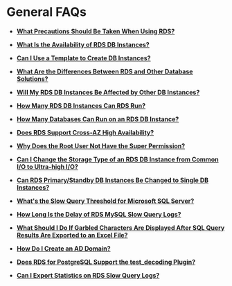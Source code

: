 # General FAQs<a name="en-us_topic_0044522844"></a>

-   **[What Precautions Should Be Taken When Using RDS?](what-precautions-should-be-taken-when-using-rds.md)**  

-   **[What Is the Availability of RDS DB Instances?](what-is-the-availability-of-rds-db-instances.md)**  

-   **[Can I Use a Template to Create DB Instances?](can-i-use-a-template-to-create-db-instances.md)**  

-   **[What Are the Differences Between RDS and Other Database Solutions?](what-are-the-differences-between-rds-and-other-database-solutions.md)**  

-   **[Will My RDS DB Instances Be Affected by Other DB Instances?](will-my-rds-db-instances-be-affected-by-other-db-instances.md)**  

-   **[How Many RDS DB Instances Can RDS Run?](how-many-rds-db-instances-can-rds-run.md)**  

-   **[How Many Databases Can Run on an RDS DB Instance?](how-many-databases-can-run-on-an-rds-db-instance.md)**  

-   **[Does RDS Support Cross-AZ High Availability?](does-rds-support-cross-az-high-availability.md)**  

-   **[Why Does the Root User Not Have the Super Permission?](why-does-the-root-user-not-have-the-super-permission.md)**  

-   **[Can I Change the Storage Type of an RDS DB Instance from Common I/O to Ultra-high I/O?](can-i-change-the-storage-type-of-an-rds-db-instance-from-common-i-o-to-ultra-high-i-o.md)**  

-   **[Can RDS Primary/Standby DB Instances Be Changed to Single DB Instances?](can-rds-primary-standby-db-instances-be-changed-to-single-db-instances.md)**  

-   **[What's the Slow Query Threshold for Microsoft SQL Server?](what-s-the-slow-query-threshold-for-microsoft-sql-server.md)**  

-   **[How Long Is the Delay of RDS MySQL Slow Query Logs?](how-long-is-the-delay-of-rds-mysql-slow-query-logs.md)**  

-   **[What Should I Do If Garbled Characters Are Displayed After SQL Query Results Are Exported to an Excel File?](what-should-i-do-if-garbled-characters-are-displayed-after-sql-query-results-are-exported-to-an-exce.md)**  

-   **[How Do I Create an AD Domain?](how-do-i-create-an-ad-domain.md)**  

-   **[Does RDS for PostgreSQL Support the test\_decoding Plugin?](does-rds-for-postgresql-support-the-test_decoding-plugin.md)**  

-   **[Can I Export Statistics on RDS Slow Query Logs?](can-i-export-statistics-on-rds-slow-query-logs.md)**  


